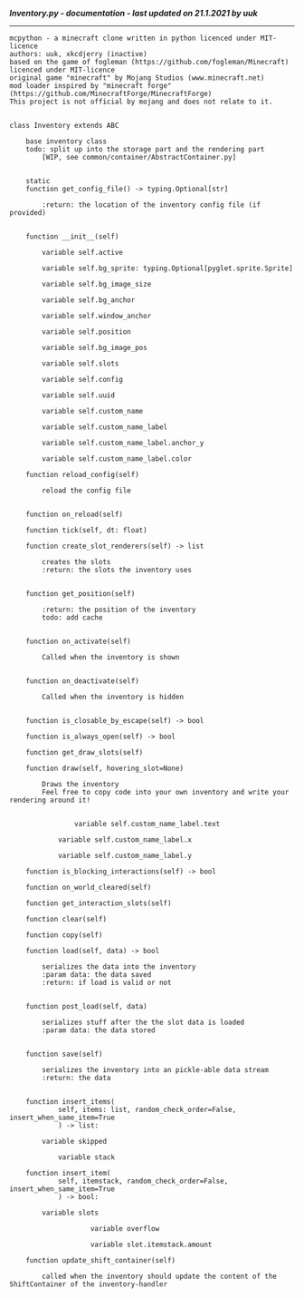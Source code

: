 ***Inventory.py - documentation - last updated on 21.1.2021 by uuk***
___

    mcpython - a minecraft clone written in python licenced under MIT-licence
    authors: uuk, xkcdjerry (inactive)
    based on the game of fogleman (https://github.com/fogleman/Minecraft) licenced under MIT-licence
    original game "minecraft" by Mojang Studios (www.minecraft.net)
    mod loader inspired by "minecraft forge" (https://github.com/MinecraftForge/MinecraftForge)
    This project is not official by mojang and does not relate to it.


    class Inventory extends ABC
        
        base inventory class
        todo: split up into the storage part and the rendering part
            [WIP, see common/container/AbstractContainer.py]


        static
        function get_config_file() -> typing.Optional[str]
            
            :return: the location of the inventory config file (if provided)


        function __init__(self)

            variable self.active

            variable self.bg_sprite: typing.Optional[pyglet.sprite.Sprite]

            variable self.bg_image_size

            variable self.bg_anchor

            variable self.window_anchor

            variable self.position

            variable self.bg_image_pos

            variable self.slots

            variable self.config

            variable self.uuid

            variable self.custom_name

            variable self.custom_name_label

            variable self.custom_name_label.anchor_y

            variable self.custom_name_label.color

        function reload_config(self)
            
            reload the config file


        function on_reload(self)

        function tick(self, dt: float)

        function create_slot_renderers(self) -> list
            
            creates the slots
            :return: the slots the inventory uses


        function get_position(self)
            
            :return: the position of the inventory
            todo: add cache


        function on_activate(self)
            
            Called when the inventory is shown


        function on_deactivate(self)
            
            Called when the inventory is hidden


        function is_closable_by_escape(self) -> bool

        function is_always_open(self) -> bool

        function get_draw_slots(self)

        function draw(self, hovering_slot=None)
            
            Draws the inventory
            Feel free to copy code into your own inventory and write your rendering around it!


                    variable self.custom_name_label.text

                variable self.custom_name_label.x

                variable self.custom_name_label.y

        function is_blocking_interactions(self) -> bool

        function on_world_cleared(self)

        function get_interaction_slots(self)

        function clear(self)

        function copy(self)

        function load(self, data) -> bool
            
            serializes the data into the inventory
            :param data: the data saved
            :return: if load is valid or not


        function post_load(self, data)
            
            serializes stuff after the the slot data is loaded
            :param data: the data stored


        function save(self)
            
            serializes the inventory into an pickle-able data stream
            :return: the data


        function insert_items(
                self, items: list, random_check_order=False, insert_when_same_item=True
                ) -> list:

            variable skipped

                variable stack

        function insert_item(
                self, itemstack, random_check_order=False, insert_when_same_item=True
                ) -> bool:

            variable slots

                        variable overflow

                        variable slot.itemstack.amount

        function update_shift_container(self)
            
            called when the inventory should update the content of the ShiftContainer of the inventory-handler
